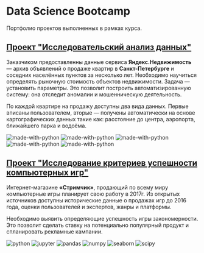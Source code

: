 # Data Science Bootcamp
Портфолио проектов выполненных в рамках курса.
## [Проект "Исследовательский анализ данных"](https://github.com/SuvorinSergey/ya_practicum_data_science/blob/master/real_estate/real_estate_spb.ipynb)

Заказчиком предоставленны данные сервиса **Яндекс.Недвижимость** — архив объявлений о продаже квартир в **Санкт-Петербурге** и соседних населённых пунктов за несколько лет. Необходимо научиться определять рыночную стоимость объектов недвижимости. Задача — установить параметры. Это позволит построить автоматизированную систему: она отследит аномалии и мошенническую деятельность. 

По каждой квартире на продажу доступны два вида данных. Первые вписаны пользователем, вторые — получены автоматически на основе картографических данных такие как: расстояние до центра, аэропорта, ближайшего парка и водоёма.

![made-with-python](https://img.shields.io/badge/PYTHON-V%20-blue)
![made-with-python](https://img.shields.io/badge/JUPYTER-V%20-orange)
![made-with-python](https://img.shields.io/badge/PANDAS-V%20-lightgray)
![made-with-python](https://img.shields.io/badge/NUMPY-V%20-red)
![made-with-python](https://img.shields.io/badge/SEABORN-V%20-brightgreen)

## [Проект "Исследование критериев успешности компьютерных игр"](https://github.com/SuvorinSergey/ya_practicum_data_science/blob/master/real_estate/real_estate_spb.ipynb)

Интернет-магазине **«Стримчик»**, продающий по всему миру компьютерные игры планирует свою работу в 2017г. Из открытых источников доступны исторические данные о продажах игр до 2016 года, оценки пользователей и экспертов, жанры и платформы. 

Необходимо выявить определяющие успешность игры закономерности. Это позволит сделать ставку на потенциально популярный продукт и спланировать рекламные кампании.

![python](https://img.shields.io/badge/PYTHON-V%20-blue)
![jupyter](https://img.shields.io/badge/JUPYTER-V%20-orange)
![pandas](https://img.shields.io/badge/PANDAS-V%20-lightgray)
![numpy](https://img.shields.io/badge/NUMPY-V%20-red)
![seaborn](https://img.shields.io/badge/SEABORN-V%20-brightgreen)
![scipy](https://img.shields.io/badge/SCIPY-V%20-yellow)